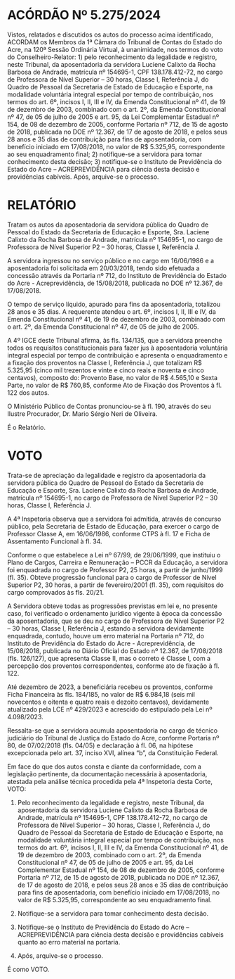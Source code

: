 # ACÓRDÃO Nº 5.275/2024

Vistos, relatados e discutidos os autos do processo acima identificado, ACORDAM os Membros da 1ª Câmara do Tribunal de Contas do Estado do Acre, na 120ª Sessão Ordinária Virtual, à unanimidade, nos termos do voto do Conselheiro-Relator: 1) pelo reconhecimento da legalidade e registro, neste Tribunal, da aposentadoria da servidora Luciene Calixto da Rocha Barbosa de Andrade, matrícula nº 154695-1, CPF 138.178.412-72, no cargo de Professora de Nível Superior – 30 horas, Classe I, Referência J, do Quadro de Pessoal da Secretaria de Estado de Educação e Esporte, na modalidade voluntária integral especial por tempo de contribuição, nos termos do art. 6º, incisos I, II, III e IV, da Emenda Constitucional nº 41, de 19 de dezembro de 2003, combinado com o art. 2º, da Emenda Constitucional nº 47, de 05 de julho de 2005 e art. 95, da Lei Complementar Estadual nº 154, de 08 de dezembro de 2005, conforme Portaria nº 712, de 15 de agosto de 2018, publicada no DOE nº 12.367, de 17 de agosto de 2018, e pelos seus 28 anos e 35 dias de contribuição para fins de aposentadoria, com benefício iniciado em 17/08/2018, no valor de R$ 5.325,95, correspondente ao seu enquadramento final; 2) notifique-se a servidora para tomar conhecimento desta decisão; 3) notifique-se o Instituto de Previdência do Estado do Acre – ACREPREVIDÊNCIA para ciência desta decisão e providências cabíveis. Após, arquive-se o processo.

# RELATÓRIO

Tratam os autos da aposentadoria da servidora pública do Quadro de Pessoal do Estado da Secretaria de Educação e Esporte, Sra. Laciene Calixto da Rocha Barbosa de Andrade, matrícula nº 154695-1, no cargo de Professora de Nível Superior P2 – 30 horas, Classe I, Referência J.

A servidora ingressou no serviço público e no cargo em 16/06/1986 e a aposentadoria foi solicitada em 20/03/2018, tendo sido efetuada a concessão através da Portaria nº 712, do Instituto de Previdência do Estado do Acre - Acreprevidência, de 15/08/2018, publicada no DOE nº 12.367, de 17/08/2018.

O tempo de serviço líquido, apurado para fins da aposentadoria, totalizou 28 anos e 35 dias. A requerente atendeu o art. 6º, incisos I, II, III e IV, da Emenda Constitucional nº 41, de 19 de dezembro de 2003, combinado com o art. 2º, da Emenda Constitucional nº 47, de 05 de julho de 2005.

A 4º IGCE deste Tribunal afirma, às fls. 134/135, que a servidora preenche todos os requisitos constitucionais para fazer jus à aposentadoria voluntária integral especial por tempo de contribuição e apresenta o enquadramento e a fixação dos proventos na Classe I, Referência J, que totalizam R$ 5.325,95 (cinco mil trezentos e vinte e cinco reais e noventa e cinco centavos), composto do: Provento Base, no valor de R$ 4.565,10 e Sexta Parte, no valor de R$ 760,85, conforme Ato de Fixação dos Proventos à fl. 122 dos autos.

O Ministério Público de Contas pronunciou-se à fl. 190, através do seu Ilustre Procurador, Dr. Mario Sérgio Neri de Oliveira.

É o Relatório.

# VOTO

Trata-se de apreciação da legalidade e registro da aposentadoria da servidora pública do Quadro de Pessoal do Estado da Secretaria de Educação e Esporte, Sra. Laciene Calixto da Rocha Barbosa de Andrade, matrícula nº 154695-1, no cargo de Professora de Nível Superior P2 – 30 horas, Classe I, Referência J.

A 4ª Inspetoria observa que a servidora foi admitida, através de concurso público, pela Secretaria de Estado de Educação, para exercer o cargo de Professor Classe A, em 16/06/1986, conforme CTPS à fl. 17 e Ficha de Assentamento Funcional à fl. 34.

Conforme o que estabelece a Lei nº 67/99, de 29/06/1999, que instituiu o Plano de Cargos, Carreira e Remuneração – PCCR da Educação, a servidora foi enquadrada no cargo de Professor P2, 25 horas, a partir de junho/1999 (fl. 35). Obteve progressão funcional para o cargo de Professor de Nível Superior P2, 30 horas, a partir de fevereiro/2001 (fl. 35), com requisitos do cargo comprovados às fls. 20/21.

A Servidora obteve todas as progressões previstas em lei e, no presente caso, foi verificado o ordenamento jurídico vigente à época da concessão da aposentadoria, que se deu no cargo de Professora de Nível Superior P2 – 30 horas, Classe I, Referência J, estando a servidora devidamente enquadrada, contudo, houve um erro material na Portaria nº 712, do Instituto de Previdência do Estado do Acre - Acreprevidência, de 15/08/2018, publicada no Diário Oficial do Estado nº 12.367, de 17/08/2018 (fls. 126/127), que apresenta Classe II, mas o correto é Classe I, com a percepção dos proventos correspondentes, conforme ato de fixação à fl. 122.

Até dezembro de 2023, a beneficiária recebeu os proventos, conforme Ficha Financeira às fls. 184/185, no valor de R$ 6.984,18 (seis mil novecentos e oitenta e quatro reais e dezoito centavos), devidamente atualizado pela LCE nº 429/2023 e acrescido do estipulado pela Lei nº 4.098/2023.

Ressalta-se que a servidora acumula aposentadoria no cargo de técnico judiciário do Tribunal de Justiça do Estado do Acre, conforme Portaria nº 80, de 07/02/2018 (fls. 04/05) e declaração à fl. 06, na hipótese excepcionada pelo art. 37, inciso XVI, alínea “b”, da Constituição Federal.

Em face do que dos autos consta e diante da conformidade, com a legislação pertinente, da documentação necessária à aposentadoria, atestada pela análise técnica procedida pela 4ª Inspetoria desta Corte, VOTO:

1. Pelo reconhecimento da legalidade e registro, neste Tribunal, da aposentadoria da servidora Luciene Calixto da Rocha Barbosa de Andrade, matrícula nº 154695-1, CPF 138.178.412-72, no cargo de Professora de Nível Superior – 30 horas, Classe I, Referência J, do Quadro de Pessoal da Secretaria de Estado de Educação e Esporte, na modalidade voluntária integral especial por tempo de contribuição, nos termos do art. 6º, incisos I, II, III e IV, da Emenda Constitucional nº 41, de 19 de dezembro de 2003, combinado com o art. 2º, da Emenda Constitucional nº 47, de 05 de julho de 2005 e art. 95, da Lei Complementar Estadual nº 154, de 08 de dezembro de 2005, conforme Portaria nº 712, de 15 de agosto de 2018, publicada no DOE nº 12.367, de 17 de agosto de 2018, e pelos seus 28 anos e 35 dias de contribuição para fins de aposentadoria, com benefício iniciado em 17/08/2018, no valor de R$ 5.325,95, correspondente ao seu enquadramento final.

2. Notifique-se a servidora para tomar conhecimento desta decisão.
3. Notifique-se o Instituto de Previdência do Estado do Acre – ACREPREVIDÊNCIA para ciência desta decisão e providências cabíveis quanto ao erro material na portaria.
4. Após, arquive-se o processo.

É como VOTO.
